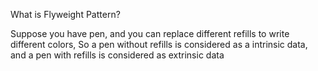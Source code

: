 What is Flyweight Pattern?

Suppose you have pen, and you can replace different refills to write different colors,
So a pen without refills is considered as a intrinsic data, and a pen with refills is considered as extrinsic data
